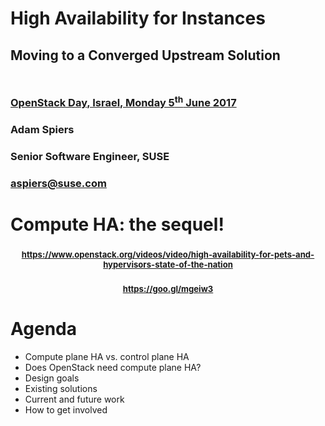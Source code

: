 <!-- .slide: data-state="cover" id="cover-page" data-menu-title="Compute node HA" data-timing="20" -->
<div class="title">
    <h1>High Availability for Instances</h1>
    <h2 style="margin-bottom: 50px;">Moving to a Converged Upstream Solution</h2>
    <h3>
        <a href="https://openstackdayisrael2017.sched.com/event/05ceefcbbeddd948b776ae9c3de7c9e0">
            OpenStack Day, Israel, Monday 5<sup>th</sup> June 2017
      </a>
    </h3>
</div>

<div class="row presenters">
    <div class="presenter presenter-1">
        <h3 class="name">Adam Spiers</h3>
        <h3 class="job-title">Senior Software Engineer, SUSE</h3>
        <h3 class="email"><a href="mailto:aspiers@suse.com">aspiers@suse.com</a></h3>
    </div>
</div>


<!-- .slide: data-state="normal" id="sequel" data-timing="30" -->
# Compute HA: the sequel!

<div class="qrcode" id="qrcode-sequel"/>
<h3 style="text-align: center"><a href="https://www.openstack.org/videos/video/high-availability-for-pets-and-hypervisors-state-of-the-nation" target="_blank"
       style="font-size: 0.80em" id="sequel">https://www.openstack.org/videos/video/high-availability-for-pets-and-hypervisors-state-of-the-nation</a></h3>

<h3 style="text-align: center"><a href="https://goo.gl/mgeiw3" style="font-size: 0.80em" target="_blank">https://goo.gl/mgeiw3</a></h3>


<!-- .slide: data-state="normal" id="agenda" data-timing="30" -->
# Agenda

*   Compute plane HA vs. control plane HA
*   Does OpenStack need compute plane HA?
*   Design goals
*   Existing solutions
*   Current and future work
*   How to get involved
